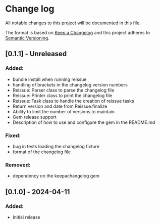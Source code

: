 # Change log

All notable changes to this project will be documented in this file.

The format is based on [Keep a Changelog](http://keepachangelog.com/)
and this project adheres to [Semantic Versioning](http://semver.org/).

## [0.1.1] - Unreleased

### Added:

- bundle install when running reissue
- handling of brackets in the changelog version numbers
- Reissue::Parser class to parse the changelog file
- Reissue::Printer class to print the changelog file
- Reissue::Task class to handle the creation of reissue tasks
- Return version and date from Reissue.finalize
- Ability to limit the number of versions to maintain
- Gem release support
- Description of how to use and configure the gem in the README.md

### Fixed:

- bug in tests loading the changelog fixture
- format of the changelog file

### Removed:

- dependency on the keepachangelog gem

## [0.1.0] - 2024-04-11

### Added:

- Initial release
